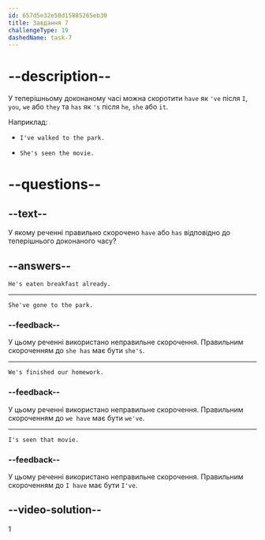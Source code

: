 ```yaml
---
id: 657d5e32e50d15885265eb30
title: Завдання 7
challengeType: 19
dashedName: task-7
---
```


# --description--

 У теперішньому доконаному часі можна скоротити `have` як `'ve` після `I`, `you`, `we` або `they` та `has` як `'s` після `he`, `she` або `it`.

Наприклад:

- `I've walked to the park.`

- `She's seen the movie.`

# --questions--

## --text--

У якому реченні правильно скорочено `have` або `has` відповідно до теперішнього доконаного часу?

## --answers--

`He's eaten breakfast already.`

---

`She've gone to the park.`

### --feedback--

У цьому реченні використано неправильне скорочення. Правильним скороченням до `she has` має бути `she's`.

---

`We's finished our homework.`

### --feedback--

У цьому реченні використано неправильне скорочення. Правильним скороченням до `we have` має бути `we've`.

---

`I's seen that movie.`

### --feedback--

У цьому реченні використано неправильне скорочення. Правильним скороченням до `I have` має бути `I've`.

## --video-solution--

1
